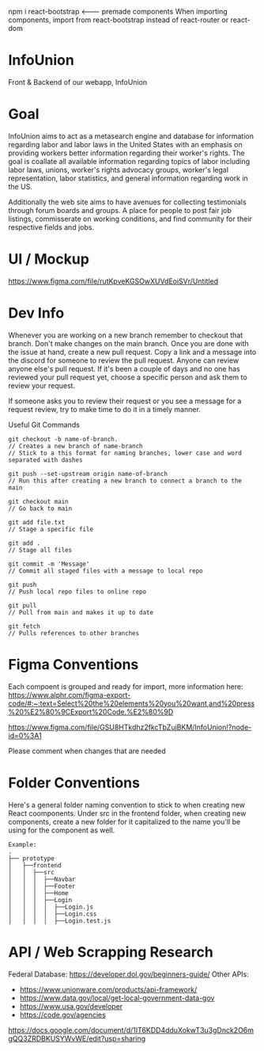 npm i react-bootstrap <--- premade components
When importing components, import from react-bootstrap instead of react-router or react-dom

# InfoUnion
Front &amp; Backend of our webapp, InfoUnion

# Goal

InfoUnion aims to act as a metasearch engine and database for information regarding labor and labor laws in the United States with an emphasis on providing workers better information regarding their worker's rights. The goal is coallate all available information regarding topics of labor including labor laws, unions, worker's rights advocacy groups, worker's legal representation, labor statistics, and general information regarding work in the US.

Additionally the web site aims to have avenues for collecting testimonials through forum boards and groups. A place for people to post fair job listings, commisserate on working conditions, and find community for their respective fields and jobs.

# UI / Mockup
https://www.figma.com/file/rutKpveKGSOwXUVdEoiSVr/Untitled

# Dev Info

Whenever you are working on a new branch remember to checkout that branch. Don't make changes on the main branch. Once you are done with the issue at hand, create a new pull request. Copy a link and a message into the discord for someone to review the pull request. Anyone can review anyone else's pull request. If it's been a couple of days and no one has reviewed your pull request yet, choose a specific person and ask them to review your request.

If someone asks you to review their request or you see a message for a request review, try to make time to do it in a timely manner.

Useful Git Commands
```
git checkout -b name-of-branch. 
// Creates a new branch of name-branch
// Stick to a this format for naming branches, lower case and word separated with dashes

git push --set-upstream origin name-of-branch
// Run this after creating a new branch to connect a branch to the main

git checkout main
// Go back to main

git add file.txt
// Stage a specific file

git add .
// Stage all files

git commit -m 'Message'
// Commit all staged files with a message to local repo

git push
// Push local repo files to online repo

git pull
// Pull from main and makes it up to date

git fetch
// Pulls references to other branches

```

# Figma Conventions

Each compoent is grouped and ready for import, more information here: https://www.alphr.com/figma-export-code/#:~:text=Select%20the%20elements%20you%20want,and%20press%20%E2%80%9CExport%20Code.%E2%80%9D

https://www.figma.com/file/GSU8HTkdhz2fkcTbZujBKM/InfoUnion!?node-id=0%3A1

Please comment when changes that are needed 

# Folder Conventions

Here's a general folder naming convention to stick to when creating new React coomponents. Under src in the frontend folder, when creating new components, create a new folder for it capitalized to the name you'll be using for the component as well.

```
Example:
.
├── prototype
│   ├──frontend
│   │  ├──src
│   │  │  ├──Navbar
│   │  │  ├──Footer
│   │  │  ├──Home
│   │  │  ├──Login
│   │  │  │  ├──Login.js
│   │  │  │  ├──Login.css
│   │  │  │  ├──Login.test.js
```

# API / Web Scrapping Research

Federal Database: https://developer.dol.gov/beginners-guide/
Other APIs:
- https://www.unionware.com/products/api-framework/
- https://www.data.gov/local/get-local-government-data-gov
- https://www.usa.gov/developer
- https://code.gov/agencies

https://docs.google.com/document/d/1IT6KDD4dduXokwT3u3gDnck2O6mgQQ3ZRDBKUSYWvWE/edit?usp=sharing
